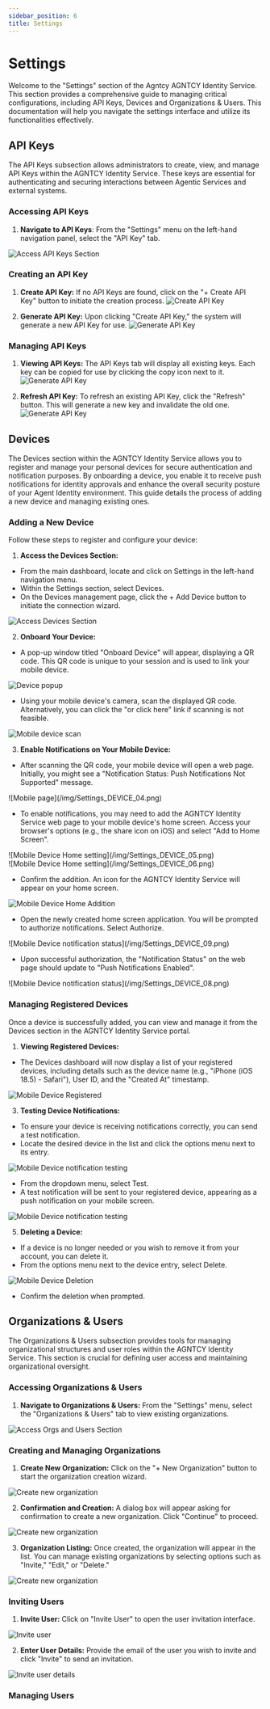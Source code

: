 ```yaml
---
sidebar_position: 6
title: Settings
---
```


# Settings

Welcome to the "Settings" section of the Agntcy AGNTCY Identity Service.
This section provides a comprehensive guide to managing critical configurations, including API Keys, Devices and Organizations & Users.
This documentation will help you navigate the settings interface and utilize its functionalities effectively.

## API Keys

The API Keys subsection allows administrators to create, view, and manage API Keys within the AGNTCY Identity Service.
These keys are essential for authenticating and securing interactions between Agentic Services and external systems.

### Accessing API Keys

1. **Navigate to API Keys**:
   From the "Settings" menu on the left-hand navigation panel, select the "API Key" tab.

![Access API Keys Section](/img/Settings_APIKey_00.png)

### Creating an API Key

1. **Create API Key:**
   If no API Keys are found, click on the "+ Create API Key" button to initiate the creation process.
   ![Create API Key](/img/Settings_APIKey_01.png)

2. **Generate API Key:**
   Upon clicking "Create API Key," the system will generate a new API Key for use.
   ![Generate API Key](/img/Settings_APIKey_02.png)

### Managing API Keys

1. **Viewing API Keys:**
   The API Keys tab will display all existing keys. Each key can be copied for use by clicking the copy icon next to it.
   ![Generate API Key](/img/Settings_APIKey_02.png)

2. **Refresh API Key:**
   To refresh an existing API Key, click the "Refresh" button. This will generate a new key and invalidate the old one.
   ![Generate API Key](/img/Settings_APIKey_02.png)

## Devices

The Devices section within the AGNTCY Identity Service allows you to register and manage your personal devices for secure authentication and notification purposes.
By onboarding a device, you enable it to receive push notifications for identity approvals and enhance the overall security posture of your Agent Identity environment.
This guide details the process of adding a new device and managing existing ones.

### Adding a New Device

Follow these steps to register and configure your device:

1. **Access the Devices Section:**

- From the main dashboard, locate and click on Settings in the left-hand navigation menu.
- Within the Settings section, select Devices.
- On the Devices management page, click the + Add Device button to initiate the connection wizard.

![Access Devices Section](/img/Settings_DEVICE_01.png)

2. **Onboard Your Device:**

- A pop-up window titled "Onboard Device" will appear, displaying a QR code. This QR code is unique to your session and is used to link your mobile device.

![Device popup](/img/Settings_DEVICE_02.png)

- Using your mobile device's camera, scan the displayed QR code. Alternatively, you can click the "or click here" link if scanning is not feasible.

![Mobile device scan](/img/Settings_DEVICE_03.png)

3. **Enable Notifications on Your Mobile Device:**

- After scanning the QR code, your mobile device will open a web page. Initially, you might see a "Notification Status: Push Notifications Not Supported" message.

<div style={{maxWidth: '300px'}}>
![Mobile page](/img/Settings_DEVICE_04.png)
</div>

- To enable notifications, you may need to add the AGNTCY Identity Service web page to your mobile device's home screen. Access your browser's options (e.g., the share icon on iOS) and select "Add to Home Screen".

<div style={{maxWidth: '300px'}}>
![Mobile Device Home setting](/img/Settings_DEVICE_05.png)
</div>

<div style={{maxWidth: '300px'}}>
![Mobile Device Home setting](/img/Settings_DEVICE_06.png)
</div>

- Confirm the addition. An icon for the AGNTCY Identity Service will appear on your home screen.

![Mobile Device Home Addition](/img/Settings_DEVICE_07.png)

- Open the newly created home screen application. You will be prompted to authorize notifications. Select Authorize.

<div style={{maxWidth: '300px'}}>
![Mobile Device notification status](/img/Settings_DEVICE_09.png)
</div>

- Upon successful authorization, the "Notification Status" on the web page should update to "Push Notifications Enabled".

<div style={{maxWidth: '300px'}}>
![Mobile Device notification status](/img/Settings_DEVICE_08.png)
</div>

### Managing Registered Devices

Once a device is successfully added, you can view and manage it from the Devices section in the AGNTCY Identity Service portal.

1. **Viewing Registered Devices:**

- The Devices dashboard will now display a list of your registered devices, including details such as the device name (e.g., "iPhone (iOS 18.5) - Safari"), User ID, and the "Created At" timestamp.

![Mobile Device Registered](/img/Settings_DEVICE_10.png)

3. **Testing Device Notifications:**

- To ensure your device is receiving notifications correctly, you can send a test notification.
- Locate the desired device in the list and click the options menu next to its entry.

![Mobile Device notification testing](/img/Settings_DEVICE_11.png)

- From the dropdown menu, select Test.
- A test notification will be sent to your registered device, appearing as a push notification on your mobile screen.

![Mobile Device notification testing](/img/Settings_DEVICE_12.png)

5. **Deleting a Device:**

- If a device is no longer needed or you wish to remove it from your account, you can delete it.
- From the options menu next to the device entry, select Delete.

![Mobile Device Deletion](/img/Settings_DEVICE_11.png)

- Confirm the deletion when prompted.

## Organizations & Users

The Organizations & Users subsection provides tools for managing organizational structures and user roles within the AGNTCY Identity Service.
This section is crucial for defining user access and maintaining organizational oversight.

### Accessing Organizations & Users

1. **Navigate to Organizations & Users:**
   From the "Settings" menu, select the "Organizations & Users" tab to view existing organizations.

![Access Orgs and Users Section](/img/Settings_APIKey_00.png)

### Creating and Managing Organizations

1. **Create New Organization:**
   Click on the "+ New Organization" button to start the organization creation wizard.

![Create new organization](/img/Settings_ORG_01.png)

2. **Confirmation and Creation:**
   A dialog box will appear asking for confirmation to create a new organization. Click "Continue" to proceed.

![Create new organization](/img/Settings_ORG_02.png)

3. **Organization Listing:**
   Once created, the organization will appear in the list. You can manage existing organizations by selecting options such as "Invite," "Edit," or "Delete."

![Create new organization](/img/Settings_ORG_03.png)

### Inviting Users

1. **Invite User:**
   Click on "Invite User" to open the user invitation interface.

![Invite user](/img/Settings_ORG_04.png)

2. **Enter User Details:**
   Provide the email of the user you wish to invite and click "Invite" to send an invitation.

![Invite user details](/img/Settings_ORG_05.png)

### Managing Users
